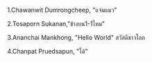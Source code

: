 ﻿1.Chawanwit Dumrongcheep, "แจ่มแมว"

2.Tosaporn Sukanan,"ข้างบน1-1ไหม"

3.Ananchai Mankhong, "Hello World" สวัสดีชาวโลก

4.Chanpat Pruedsapun, "ได้"
